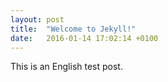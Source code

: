 ```yaml
---
layout: post
title:  "Welcome to Jekyll!"
date:   2016-01-14 17:02:14 +0100
---
```

This is an English test post.
